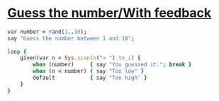 [1]: http://rosettacode.org/wiki/Guess_the_number/With_feedback

# [Guess the number/With feedback][1]

```ruby
var number = rand(1..10);
say "Guess the number between 1 and 10";
 
loop {
    given(var n = Sys.scanln("> ").to_i) {
        when (number)     { say "You guessed it."; break }
        when (n < number) { say "Too low" }
        default           { say "Too high" }
    }
}
```